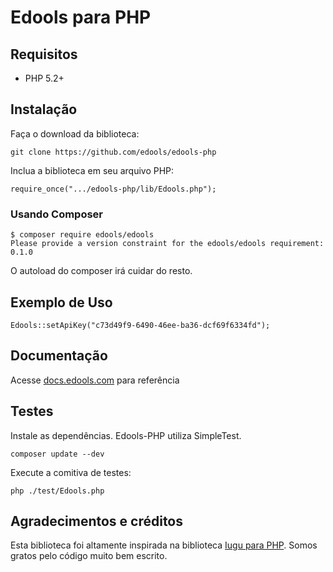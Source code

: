 # Edools para PHP

## Requisitos

* PHP 5.2+

## Instalação

Faça o download da biblioteca:

~~~
git clone https://github.com/edools/edools-php
~~~

Inclua a biblioteca em seu arquivo PHP:

~~~
require_once(".../edools-php/lib/Edools.php");
~~~

### Usando Composer

~~~
$ composer require edools/edools
Please provide a version constraint for the edools/edools requirement: 0.1.0
~~~

O autoload do composer irá cuidar do resto.

## Exemplo de Uso

~~~
Edools::setApiKey("c73d49f9-6490-46ee-ba36-dcf69f6334fd");
~~~

## Documentação

Acesse [docs.edools.com](http://docs.edools.com) para referência

## Testes

Instale as dependências. Edools-PHP utiliza SimpleTest.

~~~
composer update --dev
~~~

Execute a comitiva de testes:
~~~
php ./test/Edools.php
~~~

## Agradecimentos e créditos

Esta biblioteca foi altamente inspirada na biblioteca [Iugu para PHP](https://github.com/iugu/iugu-php). Somos gratos pelo código muito bem escrito.
